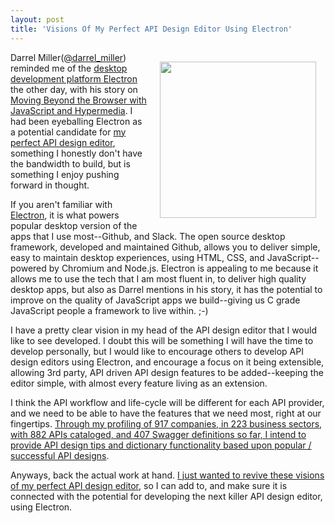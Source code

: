 ```yaml
---
layout: post
title: 'Visions Of My Perfect API Design Editor Using Electron'
---
```

<p><a href="http://electron.atom.io/"><img style="padding: 15px;" src="https://s3.amazonaws.com/kinlane-productions/api-evangelist/electron/electron-editor.png" alt="" width="250" align="right" /></a></p>
<p>Darrel Miller(<a href="https://twitter.com/darrel_miller">@darrel_miller</a>) reminded me of the <a href="http://electron.atom.io/">desktop development platform Electron</a> the other day, with his story on <a href="http://blog.runscope.com/posts/moving-beyond-the-browser-with-javascript-and-hypermedia">Moving Beyond the Browser with JavaScript and Hypermedia</a>. I had been eyeballing Electron as a potential candidate for <a href="http://apievangelist.com/2014/06/25/if-i-could-design-my-perfect-api-design-editor/">my perfect API design editor</a>, something I honestly don't have the bandwidth to build, but is something I enjoy pushing forward in thought.</p>
<p>If you aren't familiar with <a href="http://electron.atom.io/">Electron</a>, it is what powers popular desktop version of the apps that I use most--Github, and Slack. The open source desktop framework, developed and maintained Github, allows you to deliver simple, easy to maintain desktop experiences, using HTML, CSS, and JavaScript--powered by Chromium and Node.js. Electron is appealing to me because it allows me to use the tech that I am most fluent in, to deliver high quality desktop apps, but also as Darrel mentions in his story, it has the potential to improve on the quality of JavaScript apps we build--giving us C grade JavaScript people a framework to live within. ;-)</p>
<p>I have a pretty clear vision in my head of the API design editor that I would like to see developed. I doubt this will be something I will have the time to develop personally, but I would like to encourage others to develop API design editors using Electron, and encourage a focus on it being extensible, allowing 3rd party, API driven API design features to be added--keeping the editor simple, with almost every feature living as an extension.</p>
<p>I think the API workflow and life-cycle will be different for each API provider, and we need to be able to have the features that we need most, right at our fingertips. <a href="http://theapistack.com/companies.html">Through my profiling of 917 companies, in 223 business sectors, with 882 APIs cataloged, and 407 Swagger definitions so far, I intend to provide API design tips and dictionary functionality based upon popular / successful API designs</a>.&nbsp;</p>
<p>Anyways, back the actual work at hand. <a href="http://apievangelist.com/2014/06/25/if-i-could-design-my-perfect-api-design-editor/">I just wanted to revive these visions of my perfect API design editor</a>, so I can add to, and make sure it is connected with the potential for developing the next killer API design editor, using Electron.</p>